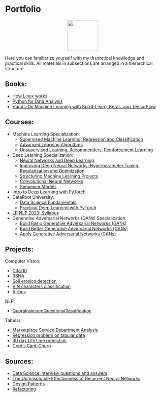 # Portfolio

<div id="header" align="center">
  <img src="https://media.giphy.com/media/M9gbBd9nbDrOTu1Mqx/giphy.gif" width="100"/>
</div>

Here you can familiarize yourself with my theoretical knowledge and practical skills. All materials in subsections are arranged in a hierarchical structure.

## Books:
- [How Linux works](https://learning.oreilly.com/library/view/how-linux-works/9781098128913/)
- [Python for Data Analysis](https://learning.oreilly.com/library/view/python-for-data/9781491957653/)
- [Hands-On Machine Learning with Scikit-Learn, Keras, and TensorFlow](https://learning.oreilly.com/library/view/hands-on-machine-learning/9781098125967/)

## Courses:
- Machine Learning Specialization:
  - [Supervised Machine Learning: Regression and Classification](https://www.coursera.org/learn/machine-learning?specialization=machine-learning-introduction)
  - [Advanced Learning Algorithms](https://www.coursera.org/learn/advanced-learning-algorithms?specialization=machine-learning-introduction)
  - [Unsupervised Learning, Recommenders, Reinforcement Learning](https://www.coursera.org/learn/unsupervised-learning-recommenders-reinforcement-learning?specialization=machine-learning-introduction)
- Deep Learning Specialization:
  - [Neural Networks and Deep Learning](https://www.coursera.org/learn/neural-networks-deep-learning?specialization=deep-learning)
  - [Improving Deep Neural Networks: Hyperparameter Tuning, Regularization and Optimization](https://www.coursera.org/learn/deep-neural-network?specialization=deep-learning)
  - [Structuring Machine Learning Projects](https://www.coursera.org/learn/machine-learning-projects?specialization=deep-learning)
  - [Convolutional Neural Networks](https://www.coursera.org/learn/convolutional-neural-networks?specialization=deep-learning)
  - [Sequence Models](https://www.coursera.org/learn/nlp-sequence-models?specialization=deep-learning)
- [Intro to Deep Learning with PyTorch](https://www.udacity.com/course/deep-learning-pytorch--ud188)
- DataRoot University: 
  - [Data Science Fundamentals](https://dhired.com/course/data-science-fundamentals-13mx228)
  - [Practical Deep Learning with PyTorch](https://dhired.com/course/practical-deep-learning-with-pytorch-13mx402)
- [LP NLP 2023: Syllabus](https://docs.google.com/spreadsheets/d/1-IN1Q9RH17KJpcLzdXkdtOXKB20nGTGphNRngSMTe4M/edit#gid=0) 
- Generative Adversarial Networks (GANs) Specialization:
  - [Build Basic Generative Adversarial Networks (GANs)](https://www.coursera.org/programs/program-natsional-nii-tiekhnichnii-univiersitiet-ukrayini-kiyivs-kii/learn/build-basic-generative-adversarial-networks-gans)
  - [Build Better Generative Adversarial Networks (GANs)](https://www.coursera.org/learn/build-better-generative-adversarial-networks-gans/)
  - [Apply Generative Adversarial Networks (GANs)](https://www.coursera.org/learn/apply-generative-adversarial-networks-gans?specialization=generative-adversarial-networks-gans)

## Projects:
Computer Vision:
- [Cifar10](https://github.com/kafkaGen/cifar10)
- [RSNA](https://github.com/kafkaGen/RSNA)
- [Soil erosion detection](https://github.com/kafkaGen/Soil_erosion)
- [VIN characters classification](https://github.com/kafkaGen/VIN_classification)
- [Airbus](https://github.com/kafkaGen/Airbus)

NLP:
- [QuoraInsincereQuestionsClassification](https://github.com/kafkaGen/QuoraInsincereQuestionsClassification)

Tabular:
- [Marketplace Service Department Analysis](https://github.com/kafkaGen/Marketplace-Service-Department-Analysis/blob/main/README.md)
- [Regression problem on tabular data](https://github.com/kafkaGen/Regression_problem_on_tabular_data)
- [30 day LifeTime prediction](https://github.com/kafkaGen/30_day_ltv_prediciton)
- [Credit-Card-Churn](https://github.com/kafkaGen/Credit-Card-Churn)

## Sources:
- [Data Science interview questions and answers](https://github.com/iamtodor/data-science-interview-questions-and-answers)
- [The Unreasonable Effectiveness of Recurrent Neural Networks](https://karpathy.github.io/2015/05/21/rnn-effectiveness/)
- [Design Patterns](https://refactoring.guru/design-patterns/what-is-pattern)
- [Refactoring](https://refactoring.guru/refactoring)
